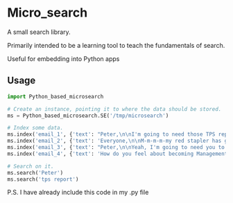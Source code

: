 # Micro_search
A small search library.

Primarily intended to be a learning tool to teach the fundamentals of search.

Useful for embedding into Python apps



## Usage

```python
import Python_based_microsearch

# Create an instance, pointing it to where the data should be stored.
ms = Python_based_microsearch.SE('/tmp/microsearch')

# Index some data.
ms.index('email_1', {'text': "Peter,\n\nI'm going to need those TPS reports on my desk first thing tomorrow! And clean up your desk!\n\nLumbergh"})
ms.index('email_2', {'text': 'Everyone,\n\nM-m-m-m-my red stapler has gone missing. H-h-has a-an-anyone seen it?\n\nMilton'})
ms.index('email_3', {'text': "Peter,\n\nYeah, I'm going to need you to come in on Saturday. Don't forget those reports.\n\nLumbergh"})
ms.index('email_4', {'text': 'How do you feel about becoming Management?\n\nThe Bobs'})

# Search on it.
ms.search('Peter')
ms.search('tps report')
```
P.S. I have already include this code in my .py file

